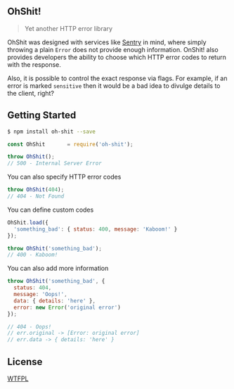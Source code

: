 ## OhShit!

> Yet another HTTP error library

OhShit was designed with services like [Sentry](http://getsentry.com) in mind, where simply throwing
a plain `Error` does not provide enough information. OnShit! also provides developers the ability
to choose which HTTP error codes to return with the response.

Also, it is possible to control the exact response via flags. For example, if an error is marked
`sensitive` then it would be a bad idea to divulge details to the client, right?

## Getting Started
```sh
$ npm install oh-shit --save
```
```js
const OhShit       = require('oh-shit');

throw OhShit();
// 500 - Internal Server Error
```

You can also specify HTTP error codes
```js
throw OhShit(404);
// 404 - Not Found
```

You can define custom codes
```js
OhShit.load({
  'something_bad': { status: 400, message: 'Kaboom!' }
});

throw OhShit('something_bad');
// 400 - Kaboom!
```

You can also add more information
```js
throw OhShit('something_bad', {
  status: 404,
  message: 'Oops!',
  data: { details: 'here' },
  error: new Error('original error')
});

// 404 - Oops!
// err.original -> [Error: original error]
// err.data -> { details: 'here' }
```


## License

[WTFPL](http://www.wtfpl.net)
